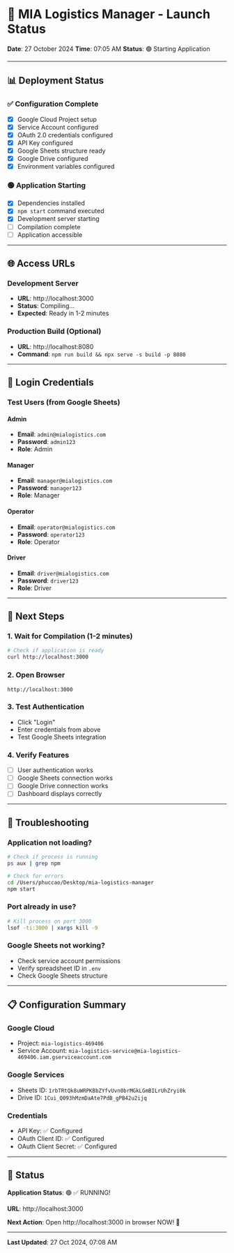 # 🚀 MIA Logistics Manager - Launch Status

**Date**: 27 October 2024
**Time**: 07:05 AM
**Status**: 🟢 Starting Application

---

## 📊 Deployment Status

### ✅ Configuration Complete
- [x] Google Cloud Project setup
- [x] Service Account configured
- [x] OAuth 2.0 credentials configured
- [x] API Key configured
- [x] Google Sheets structure ready
- [x] Google Drive configured
- [x] Environment variables configured

### 🟢 Application Starting
- [x] Dependencies installed
- [x] `npm start` command executed
- [x] Development server starting
- [ ] Compilation complete
- [ ] Application accessible

---

## 🌐 Access URLs

### Development Server
- **URL**: http://localhost:3000
- **Status**: Compiling...
- **Expected**: Ready in 1-2 minutes

### Production Build (Optional)
- **URL**: http://localhost:8080
- **Command**: `npm run build && npx serve -s build -p 8080`

---

## 🔐 Login Credentials

### Test Users (from Google Sheets)

#### Admin
- **Email**: `admin@mialogistics.com`
- **Password**: `admin123`
- **Role**: Admin

#### Manager
- **Email**: `manager@mialogistics.com`
- **Password**: `manager123`
- **Role**: Manager

#### Operator
- **Email**: `operator@mialogistics.com`
- **Password**: `operator123`
- **Role**: Operator

#### Driver
- **Email**: `driver@mialogistics.com`
- **Password**: `driver123`
- **Role**: Driver

---

## 📝 Next Steps

### 1. Wait for Compilation (1-2 minutes)
```bash
# Check if application is ready
curl http://localhost:3000
```

### 2. Open Browser
```
http://localhost:3000
```

### 3. Test Authentication
- Click "Login"
- Enter credentials from above
- Test Google Sheets integration

### 4. Verify Features
- [ ] User authentication works
- [ ] Google Sheets connection works
- [ ] Google Drive connection works
- [ ] Dashboard displays correctly

---

## 🔧 Troubleshooting

### Application not loading?
```bash
# Check if process is running
ps aux | grep npm

# Check for errors
cd /Users/phuccao/Desktop/mia-logistics-manager
npm start
```

### Port already in use?
```bash
# Kill process on port 3000
lsof -ti:3000 | xargs kill -9
```

### Google Sheets not working?
- Check service account permissions
- Verify spreadsheet ID in `.env`
- Check Google Sheets structure

---

## 📋 Configuration Summary

### Google Cloud
- Project: `mia-logistics-469406`
- Service Account: `mia-logistics-service@mia-logistics-469406.iam.gserviceaccount.com`

### Google Services
- Sheets ID: `1rbTRtQk8uWRPKBbZYfvUvn0brMGkLGmBILrUhZryi0k`
- Drive ID: `1Cui_Q093hMzmDaAte7PdB_gPB42u2ijq`

### Credentials
- API Key: ✅ Configured
- OAuth Client ID: ✅ Configured
- OAuth Client Secret: ✅ Configured

---

## 🎉 Status

**Application Status**: 🟢 ✅ RUNNING!

**URL**: http://localhost:3000

**Next Action**: Open http://localhost:3000 in browser NOW! 🚀

---

**Last Updated**: 27 Oct 2024, 07:08 AM
